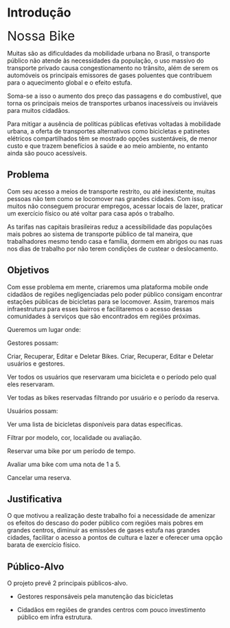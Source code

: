 # Introdução

<span style='font-size: 30px'>Nossa Bike</span>

Muitas são as dificuldades da mobilidade urbana no Brasil, o transporte público não atende às necessidades da população, o uso massivo do transporte privado causa congestionamento no trânsito, além de serem os automóveis os principais emissores de gases poluentes que contribuem para o aquecimento global e o efeito estufa.

Soma-se a isso o aumento dos preço das passagens e do combustível, que torna os principais meios de transportes urbanos inacessíveis ou inviáveis para muitos cidadãos.

Para mitigar a ausência de políticas públicas efetivas voltadas à mobilidade urbana, a oferta de transportes alternativos como bicicletas e patinetes elétricos compartilhados têm se mostrado opções sustentáveis, de menor custo e que trazem benefícios à saúde e ao meio ambiente, no entanto ainda são pouco acessíveis. 

## Problema

Com seu acesso a meios de transporte restrito, ou até inexistente, muitas pessoas não tem como se locomover nas grandes cidades. Com isso, muitos não conseguem procurar empregos, acessar locais de lazer, praticar um exercício físico ou até voltar para casa após o trabalho.

As tarifas nas capitais brasileiras reduz a acessibilidade das populações mais pobres ao sistema de transporte público  de tal maneira, que trabalhadores mesmo tendo casa e família, dormem em abrigos ou nas ruas nos dias de trabalho por não terem condições de custear o deslocamento.

## Objetivos

Com esse problema em mente, criaremos uma plataforma mobile onde cidadãos de regiões negligenciadas pelo poder público consigam encontrar estações públicas de bicicletas para se locomover. Assim, traremos mais infraestrutura para esses bairros e facilitaremos o acesso dessas comunidades à serviços que são encontrados em regiões próximas. 

Queremos um lugar onde:

Gestores possam:

Criar, Recuperar, Editar e Deletar Bikes.
Criar, Recuperar, Editar e Deletar usuários e gestores.

Ver todos os usuários que reservaram uma bicicleta e o período pelo qual eles reservaram.

Ver todas as bikes reservadas filtrando por usuário e o período da reserva. 

Usuários possam: 

Ver uma lista de bicicletas disponíveis para datas específicas.

Filtrar por modelo, cor, localidade ou avaliação.

Reservar uma bike por um período de tempo. 

Avaliar uma bike com uma nota de 1 a 5.

Cancelar uma reserva. 

## Justificativa

O que motivou a realização deste trabalho foi a necessidade de amenizar os efeitos do descaso do poder público com regiões mais pobres em grandes centros, diminuir as emissões de gases estufa nas grandes cidades, facilitar o acesso a pontos de cultura e lazer e oferecer uma opção barata de exercício físico.  

## Público-Alvo

O projeto prevê 2 principais públicos-alvo.

- Gestores responsáveis pela manutenção das bicicletas

- Cidadãos em regiões de grandes centros com pouco investimento público em infra estrutura.
